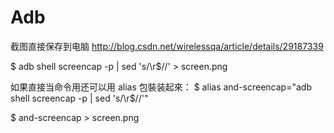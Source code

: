 # Adb

截图直接保存到电脑  http://blog.csdn.net/wirelessqa/article/details/29187339

$ adb shell screencap -p | sed 's/\r$//' > screen.png

如果直接当命令用还可以用 alias 包裝装起來：
$ alias and-screencap="adb shell screencap -p | sed 's/\r$//'"

$ and-screencap > screen.png 